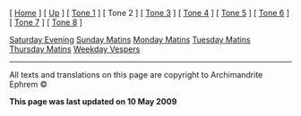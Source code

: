 \[ [Home](index.md) \] \[ [Up](oktoich.md) \] \[ [Tone 1](tone_1.md) \] \[ Tone 2 \] \[ [Tone 3](tone_3.md) \] \[ [Tone 4](tone_4.md) \] \[ [Tone 5](tone_5.md) \] \[ [Tone 6](tone_6.md) \] \[ [Tone 7](tone_7.md) \] \[ [Tone 8](tone_8.md) \]

[Saturday Evening](sat2ec.md)
[Sunday Matins](sun2mc.md)
[Monday Matins](monday_matins1.md)
[Tuesday Matins](tues1mc.md)
[Thursday Matins](thursday_matins1.md)
[Weekday Vespers](weekday_vespers1.md)

------------------------------------------------------------------------

All texts and translations on this page are copyright to
Archimandrite Ephrem ©

**This page was last updated on 10 May 2009**
